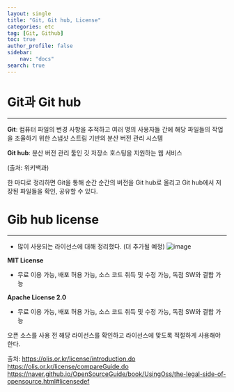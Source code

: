 ```yaml
---
layout: single
title: "Git, Git hub, License"
categories: etc
tag: [Git, Github]
toc: true
author_profile: false
sidebar:
    nav: "docs"
search: true
---
```


# Git과 Git hub
---
**Git**: 컴퓨터 파일의 변경 사항을 추적하고 여러 명의 사용자들 간에 해당 파일들의 작업을 조율하기 위한 스냅샷 스트림 기반의 분산 버전 관리 시스템   

**Git hub**: 분산 버전 관리 툴인 깃 저장소 호스팅을 지원하는 웹 서비스

(출처: 위키백과)

한 마디로 정리하면 Git을 통해 순간 순간의 버전을 Git hub로 올리고 Git hub에서 저장된 파일들을 확인, 공유할 수 있다.

# Gib hub license
---
- 많이 사용되는 라이선스에 대해 정리했다. (더 추가될 예정)
![image](https://github.com/user-attachments/assets/c10971f8-e059-4931-b6ed-58e8c4820a60)

**MIT License**
- 무료 이용 가능, 배포 허용 가능, 소스 코드 취득 및 수정 가능, 독점 SW와 결합 가능

**Apache License 2.0**
- 무료 이용 가능, 배포 허용 가능, 소스 코드 취득 및 수정 가능, 독점 SW와 결합 가능

오픈 소스를 사용 전 해당 라이선스를 확인하고 라이선스에 맞도록 적절하게 사용해야 한다.

출처:
https://olis.or.kr/license/introduction.do
https://olis.or.kr/license/compareGuide.do
https://naver.github.io/OpenSourceGuide/book/UsingOss/the-legal-side-of-opensource.html#licensedef
